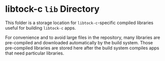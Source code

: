 libtock-c `lib` Directory
=========================

This folder is a storage location for `libtock-c`-specific compiled libraries
useful for building `libtock-c` apps.

For convenience and to avoid large files in the repository, many libraries are
pre-compiled and downloaded automatically by the build system. Those
pre-compiled libraries are stored here after the build system compiles apps that
need particular libraries.

